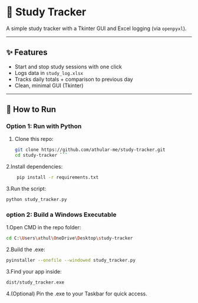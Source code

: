 # 📖 Study Tracker

A simple study tracker with a Tkinter GUI and Excel logging (via `openpyxl`).

---

## ✨ Features
- Start and stop study sessions with one click
- Logs data in `study_log.xlsx`
- Tracks daily totals + comparison to previous day
- Clean, minimal GUI (Tkinter)

---

## 🚀 How to Run

### Option 1: Run with Python
1. Clone this repo:
   ```bash
   git clone https://github.com/athular-me/study-tracker.git
   cd study-tracker ```
2.Install dependencies:
```bash
    pip install -r requirements.txt
```
3.Run the script:
```bash
python study_tracker.py
```
### option 2: Build a Windows Executable
1.Open CMD in the repo folder:
```bash
cd C:\Users\athul\OneDrive\Desktop\study-tracker
```
2.Build the .exe:
```bash
pyinstaller --onefile --windowed study_tracker.py
```
3.Find your app inside:
```bash
dist/study_tracker.exe
```
4.(Optional) Pin the .exe to your Taskbar for quick access.